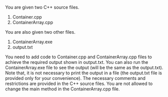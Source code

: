 You are given two C++ source files.
1. Container.cpp
2. ContainerArray.cpp

You are also given two other files.
1. ContainerArray.exe
2. output.txt

You need to add code to Container.cpp and ContainerArray.cpp files to achieve the required output shown in output.txt. You can also run the ContainerArray.exe file to see the output (will be the same as the output.txt). Note that, it is not necessary to print the output in a file (the output.txt file is provided only for your convenience). The necessary comments and restrictions are provided in the C++ source files. You are not allowed to change the main method in the ContainerArray.cpp file.
